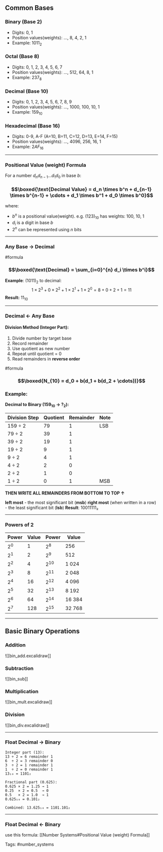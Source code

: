 ## Common Bases
### Binary (Base 2)
- Digits: 0, 1
- Position values(weights): ..., 8, 4, 2, 1
- Example: $1011_2$

### Octal (Base 8)
- Digits: 0, 1, 2, 3, 4, 5, 6, 7
- Position values(weights): ..., 512, 64, 8, 1
- Example: $237_8$

### Decimal (Base 10)
- Digits: 0, 1, 2, 3, 4, 5, 6, 7, 8, 9
- Position values(weights): ..., 1000, 100, 10, 1
- Example: $159_10$

### Hexadecimal (Base 16)
- Digits: 0-9, A-F (A=10, B=11, C=12, D=13, E=14, F=15)
- Position values(weights): ..., 4096, 256, 16, 1
- Example: $2AF_16$

---

### Positional Value (weight) Formula
For a number $d_nd_{n-1}...d_1d_0$ in base $b$:
### $$\boxed{\text{Decimal Value} = d_n \times b^n + d_{n-1} \times b^{n-1} + \cdots + d_1 \times b^1 + d_0 \times b^0}$$
where:
- $b^n$ is a positional value(weight). e.g. $(123)_{10}$ has weights: 100, 10, 1
- $d_i$ is a digit in base $b$
- $2^n$ can be represented using $n$ bits

---
### Any Base $\to$ Decimal

#formula

### $$\boxed{\text{Decimal} = \sum_{i=0}^{n} d_i \times b^i}$$

**Example**: $(1011)_2$ to decimal:
$$1×2^3 + 0×2^2 + 1×2^1 + 1×2^0 = 8 + 0 + 2 + 1 = 11$$
**Result:** $11_{10}$

---
### Decimal $\gets$ Any Base
#### Division Method (Integer Part):
1. Divide number by target base
2. Record remainder
3. Use quotient as new number
4. Repeat until quotient = 0
5. Read remainders in **reverse order**

#formula

### $$\boxed{N_{10} = d_0 + b(d_1 + b(d_2 + \cdots))}$$

### Example:
**Decimal to Binary ($159_{10}$ → $?_2$):**

| Division Step     | Quotient | Remainder | Note     |
|-------------------|----------|-----------|----------|
| 159 ÷ 2           | 79       | 1         | LSB      |
| 79 ÷ 2            | 39       | 1         |          |
| 39 ÷ 2            | 19       | 1         |          |
| 19 ÷ 2            | 9        | 1         |          |
| 9 ÷ 2             | 4        | 1         |          |
| 4 ÷ 2             | 2        | 0         |          |
| 2 ÷ 2             | 1        | 0         |          |
| 1 ÷ 2             | 0        | 1         | MSB      |

**THEN WRITE ALL REMAINDERS FROM BOTTOM TO TOP $\uparrow$**

**left most** - the most significant bit (**msb**)
**right most** (when written in a row) - the least significant bit (**lsb**)
**Result**: 10011111₂

---

### Powers of 2
| Power | Value | Power  | Value  |
| ----- | ----- | ------ | ------ |
| $2^0$ | 1     | $2^8$  | 256    |
| $2^1$ | 2     | $2^9$  | 512    |
| $2^2$ | 4     | $2^10$ | 1 024  |
| $2^3$ | 8     | $2^11$ | 2 048  |
| $2^4$ | 16    | $2^12$ | 4 096  |
| $2^5$ | 32    | $2^13$ | 8 192  |
| $2^6$ | 64    | $2^14$ | 16 384 |
| $2^7$ | 128   | $2^15$ | 32 768 |

---
## Basic Binary Operations 
### Addition

![[bin_add.excalidraw]]

### Subtraction

![[bin_sub]]

### Multiplication

![[bin_mult.excalidraw]]

### Division

![[bin_div.excalidraw]]

---
### Float Decimal $\to$ Binary
```
Integer part (13):
13 ÷ 2 = 6 remainder 1
6  ÷ 2 = 3 remainder 0
3  ÷ 2 = 1 remainder 1
1  ÷ 2 = 0 remainder 1
13₁₀ = 1101₂

Fractional part (0.625):
0.625 × 2 = 1.25 → 1
0.25  × 2 = 0.5  → 0
0.5   × 2 = 1.0  → 1
0.625₁₀ = 0.101₂

Combined: 13.625₁₀ = 1101.101₂
```

---
### Float Decimal $\gets$ Binary
use this formula: [[Number Systems#Positional Value (weight) Formula]]

Tags: #number_systems